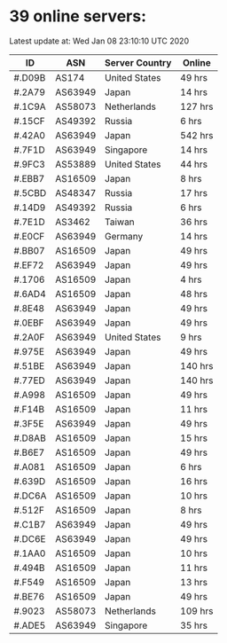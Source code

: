 # 39 online servers:

Latest update at: Wed Jan 08 23:10:10 UTC 2020

| ID | ASN | Server Country | Online |
| -- | --- | -------------- | ------ |
| #.D09B | AS174 | United States | 49 hrs |
| #.2A79 | AS63949 | Japan | 14 hrs |
| #.1C9A | AS58073 | Netherlands | 127 hrs |
| #.15CF | AS49392 | Russia | 6 hrs |
| #.42A0 | AS63949 | Japan | 542 hrs |
| #.7F1D | AS63949 | Singapore | 14 hrs |
| #.9FC3 | AS53889 | United States | 44 hrs |
| #.EBB7 | AS16509 | Japan | 8 hrs |
| #.5CBD | AS48347 | Russia | 17 hrs |
| #.14D9 | AS49392 | Russia | 6 hrs |
| #.7E1D | AS3462 | Taiwan | 36 hrs |
| #.E0CF | AS63949 | Germany | 14 hrs |
| #.BB07 | AS16509 | Japan | 49 hrs |
| #.EF72 | AS63949 | Japan | 49 hrs |
| #.1706 | AS16509 | Japan | 4 hrs |
| #.6AD4 | AS16509 | Japan | 48 hrs |
| #.8E48 | AS63949 | Japan | 49 hrs |
| #.0EBF | AS63949 | Japan | 49 hrs |
| #.2A0F | AS63949 | United States | 9 hrs |
| #.975E | AS63949 | Japan | 49 hrs |
| #.51BE | AS63949 | Japan | 140 hrs |
| #.77ED | AS63949 | Japan | 140 hrs |
| #.A998 | AS16509 | Japan | 49 hrs |
| #.F14B | AS16509 | Japan | 11 hrs |
| #.3F5E | AS63949 | Japan | 49 hrs |
| #.D8AB | AS16509 | Japan | 15 hrs |
| #.B6E7 | AS16509 | Japan | 49 hrs |
| #.A081 | AS16509 | Japan | 6 hrs |
| #.639D | AS16509 | Japan | 16 hrs |
| #.DC6A | AS16509 | Japan | 10 hrs |
| #.512F | AS16509 | Japan | 8 hrs |
| #.C1B7 | AS63949 | Japan | 49 hrs |
| #.DC6E | AS63949 | Japan | 49 hrs |
| #.1AA0 | AS16509 | Japan | 10 hrs |
| #.494B | AS16509 | Japan | 11 hrs |
| #.F549 | AS16509 | Japan | 13 hrs |
| #.BE76 | AS16509 | Japan | 49 hrs |
| #.9023 | AS58073 | Netherlands | 109 hrs |
| #.ADE5 | AS63949 | Singapore | 35 hrs |

